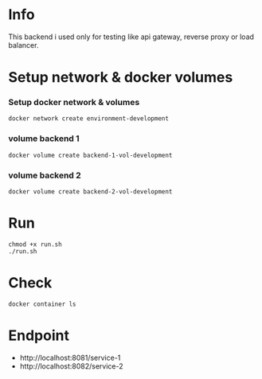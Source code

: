 # Info
This backend i used only for testing like api gateway, reverse proxy or load balancer.
# Setup network & docker volumes
### Setup docker network & volumes
`docker network create environment-development`
### volume backend 1
`docker volume create backend-1-vol-development`
### volume backend 2
`docker volume create backend-2-vol-development`

# Run
```
chmod +x run.sh
./run.sh
```
# Check
```
docker container ls
```
# Endpoint
- http://localhost:8081/service-1
- http://localhost:8082/service-2

